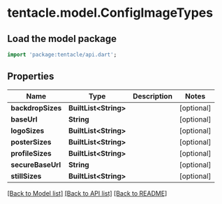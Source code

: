 # tentacle.model.ConfigImageTypes

## Load the model package
```dart
import 'package:tentacle/api.dart';
```

## Properties
Name | Type | Description | Notes
------------ | ------------- | ------------- | -------------
**backdropSizes** | **BuiltList&lt;String&gt;** |  | [optional] 
**baseUrl** | **String** |  | [optional] 
**logoSizes** | **BuiltList&lt;String&gt;** |  | [optional] 
**posterSizes** | **BuiltList&lt;String&gt;** |  | [optional] 
**profileSizes** | **BuiltList&lt;String&gt;** |  | [optional] 
**secureBaseUrl** | **String** |  | [optional] 
**stillSizes** | **BuiltList&lt;String&gt;** |  | [optional] 

[[Back to Model list]](../README.md#documentation-for-models) [[Back to API list]](../README.md#documentation-for-api-endpoints) [[Back to README]](../README.md)


